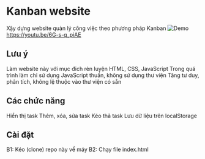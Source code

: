 # Kanban website
Xậy dựng website quản lý công việc theo phương pháp Kanban
![Demo](https://www.upsieutoc.com/images/2021/01/16/image4dc87414f25a6b40.png)https://youtu.be/6G-s-q_piAE

## Lưu ý
Làm website này với mục đich rèn luyện HTML, CSS, JavaScript
Trong quá trình làm chỉ sử dụng JavaScript thuần, không sử dụng thư viện
Tăng tư duy, phân tích, không lệ thuộc vào thư viện có sẵn

## Các chức năng
Hiển thị task
Thêm, xóa, sửa task
Kéo thả task
Lưu dữ liệu trên localStorage

## Cài đặt
B1: Kéo (clone) repo này về máy
B2: Chạy file index.html

